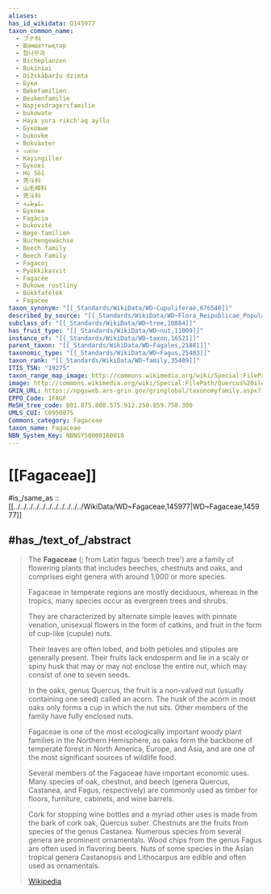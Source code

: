 ```yaml
---
aliases:
has_id_wikidata: Q145977
taxon_common_name:
  - ブナ科
  - Шамшаттықтар
  - 참나무과
  - Bicheplanzen
  - Bukiniai
  - Dižskābaržu dzimta
  - Буки
  - Bøkefamilien
  - Beukenfamilie
  - Napjesdragersfamilie
  - bukowate
  - Haya yura rikch'aq ayllu
  - Буковые
  - bukovke
  - Bokväxter
  - วงศ์ก่อ
  - Kayıngiller
  - Букові
  - Họ Sồi
  - 壳斗科
  - 山毛榉科
  - 壳斗科
  - بلوطية
  - Букови
  - Fagàcia
  - bukovité
  - Bøge-familien
  - Buchengewächse
  - Beech family
  - Beech Family
  - Fagacoj
  - Pyökkikasvit
  - Fagacée
  - Bukowe rostliny
  - Bükkfafélék
  - Fagacee
taxon_synonym: "[[_Standards/WikiData/WD~Cupuliferae,676540]]"
described_by_source: "[[_Standards/WikiData/WD~Flora_Reipublicae_Popularis_Sinicae,_volume_22,112869398]]"
subclass_of: "[[_Standards/WikiData/WD~tree,10884]]"
has_fruit_type: "[[_Standards/WikiData/WD~nut,11009]]"
instance_of: "[[_Standards/WikiData/WD~taxon,16521]]"
parent_taxon: "[[_Standards/WikiData/WD~Fagales,21881]]"
taxonomic_type: "[[_Standards/WikiData/WD~Fagus,25403]]"
taxon_rank: "[[_Standards/WikiData/WD~family,35409]]"
ITIS_TSN: "19275"
taxon_range_map_image: http://commons.wikimedia.org/wiki/Special:FilePath/Fagaceae%20Distribution.svg
image: http://commons.wikimedia.org/wiki/Special:FilePath/Quercus%20ilex%20rotundifolia.jpg
GRIN_URL: https://npgsweb.ars-grin.gov/gringlobal/taxonomyfamily.aspx?id=441
EPPO_Code: 1FAGF
MeSH_tree_code: B01.875.800.575.912.250.859.750.300
UMLS_CUI: C0950075
Commons_category: Fagaceae
taxon_name: Fagaceae
NBN_System_Key: NBNSYS0000160010
---
```


# [[Fagaceae]] 

#is_/same_as :: [[../../../../../../../../../../../WikiData/WD~Fagaceae,145977|WD~Fagaceae,145977]] 

## #has_/text_of_/abstract 

> The **Fagaceae** (; from Latin  fagus 'beech tree') are a family of flowering plants that includes beeches, 
> chestnuts and oaks, and comprises eight genera with around 1,000 or more species. 
> 
> Fagaceae in temperate regions are mostly deciduous, 
> whereas in the tropics, many species occur as evergreen trees and shrubs. 
> 
> They are characterized by alternate simple leaves with pinnate venation, 
> unisexual flowers in the form of catkins, and fruit in the form of cup-like (cupule) nuts. 
> 
> Their leaves are often lobed, and both petioles and stipules are generally present. 
> Their fruits lack endosperm and lie in a scaly or spiny husk that may or may not enclose the entire nut, 
> which may consist of one to seven seeds. 
> 
> In the oaks, genus Quercus, the fruit is a non-valved nut (usually containing one seed) called an acorn. 
> The husk of the acorn in most oaks only forms a cup in which the nut sits. 
> Other members of the family have fully enclosed nuts. 
> 
> Fagaceae is one of the most ecologically important woody plant families in the Northern Hemisphere, 
> as oaks form the backbone of temperate forest in North America, Europe, and Asia, 
> and are one of the most significant sources of wildlife food.
>
> Several members of the Fagaceae have important economic uses. 
> Many species of oak, chestnut, and beech (genera Quercus, Castanea, and Fagus, respectively) 
> are commonly used as timber for floors, furniture, cabinets, and wine barrels.  
> 
> Cork for stopping wine bottles and a myriad other uses is made from the bark of cork oak, Quercus suber. 
> Chestnuts are the fruits from species of the genus Castanea. 
> Numerous species from several genera are prominent ornamentals. Wood chips from the genus Fagus are often used in flavoring beers. Nuts of some species in the Asian tropical genera Castanopsis and Lithocarpus are edible and often used as ornamentals.
>
> [Wikipedia](https://en.wikipedia.org/wiki/Fagaceae) 

